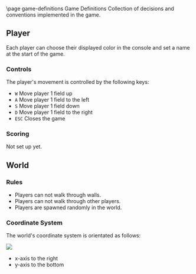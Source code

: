 \page game-definitions Game Definitions
Collection of decisions and conventions implemented in the game.

## Player

Each player can choose their displayed color in the console and set a name at the start of the game.

### Controls

The player's movement is controlled by the following keys:

* `W` Move player 1 field up
* `A` Move player 1 field to the left
* `S` Move player 1 field down
* `D` Move player 1 field to the right
* `ESC` Closes the game

### Scoring

Not set up yet.

## World

### Rules

* Players can not walk through walls.
* Players can not walk through other players.
* Players are spawned randomly in the world.

### Coordinate System

The world's coordinate system is orientated as follows:

<img src="coordinate_system.png" align="left"/><br>

* x-axis to the right
* y-axis to the bottom 

